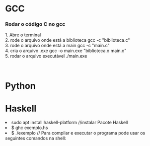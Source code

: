 # GCC 
<p>
    <h3><strong>Rodar o código C no gcc</strong></h3>
    1. Abre o terminal <br/>
    2. rode o arquivo onde está a biblioteca gcc -c "biblioteca.c"<br/>
    3. rode o arquivo onde está a main gcc -c "main.c"<br/>
    4. cria o arquivo .exe gcc -o main.exe "biblioteca.o main.o"<br/>
    5. rodar o arquivo executável ./main.exe
<p/><br/>

# Python
<p>

</p>

# Haskell
<p>
    <li>sudo apt install haskell-platform //instalar Pacote Haskell
    <li> $ ghc exemplo.hs</br>
    <li> $ ./exemplo // Para compilar e executar o programa pode usar os seguintes comandos na shell: 
</p>